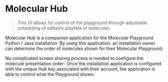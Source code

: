 # Molecular Hub

> This UI allows for control of the playground through adjustable scheduling of editable playlists of molecules.

Molecular Hub is a companion application for the Molecular Playground Python / Java installation.
By using this application, an installation owner can determine the order of molecules shown for their Molecular Playground.

No complicated screen sharing process is needed to configure the molecule presentation order-
Once the installation application is configured with the unique Hub key associated with their account, the application is able to control what the Playground shows.
